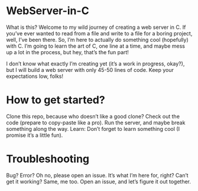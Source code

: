 # WebServer-in-C
What is this?
Welcome to my wild journey of creating a web server in C. If you’ve ever wanted to read from a file and write to a file for a boring project, well, I’ve been there. So, I’m here to actually do something cool (hopefully) with C. I’m going to learn the art of C, one line at a time, and maybe mess up a lot in the process, but hey, that’s the fun part!

I don’t know what exactly I’m creating yet (it’s a work in progress, okay?), but I will build a web server with only 45-50 lines of code. Keep your expectations low, folks!

# How to get started?
Clone this repo, because who doesn’t like a good clone?
Check out the code (prepare to copy-paste like a pro).
Run the server, and maybe break something along the way.
Learn: Don’t forget to learn something cool (I promise it’s a little fun).
# Troubleshooting
Bug? Error? Oh no, please open an issue. It’s what I’m here for, right?
Can’t get it working? Same, me too. Open an issue, and let’s figure it out together.